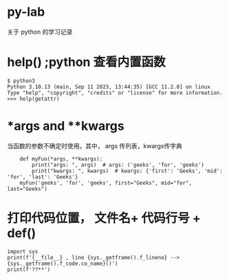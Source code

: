 # py-lab

关于 python 的学习记录




# help() ;python 查看内置函数
	$ python3
	Python 3.10.13 (main, Sep 11 2023, 13:44:35) [GCC 11.2.0] on linux
	Type "help", "copyright", "credits" or "license" for more information.
	>>> help(getattr)

# *args and **kwargs
当函数的参数不确定时使用。其中， args 传列表，kwargs传字典
~~~
	def myFun(*args, **kwargs):
		print("args: ", args)  # args: ('geeks', 'for', 'geeks')
		print("kwargs: ", kwargs)  # kwargs: {'first': 'Geeks', 'mid': 'for', 'last': 'Geeks'}
	myFun('geeks', 'for', 'geeks', first="Geeks", mid="for", last="Geeks")
~~~

# 打印代码位置， 文件名+ 代码行号 + def()
	import sys
	print(f'{__file__} , line {sys._getframe().f_lineno} --> {sys._getframe().f_code.co_name}()')
	print(f'??**')
